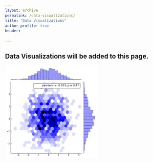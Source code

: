 ```yaml
---
layout: archive
permalink: /data-visualizations/
title: "Data Visualizations"
author_profile: true
header:
  
---
```




## Data Visualizations will be added to this page. 

<img src="/images/jointplot.png" width="60%" class="center">





